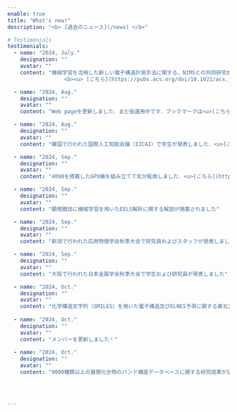 ```yaml
---
enable: true
title: "What's new!"
description: "<b> [過去のニュース](/news) </b>"

# Testimonials
testimonials:
  - name: "2024, July."
    designation: ""
    avatar: ""
    content: "機械学習を活用した新しい電子構造計測手法に関する，NIMSとの共同研究成果がJ. Phys. Chem. Cに掲載されました <br>
                  <b><u> [こちら](https://pubs.acs.org/doi/10.1021/acs.jpcc.4c02818) </u></b>"

  - name: "2024, Aug."
    designation: ""
    avatar: ""
    content: "Web pageを更新しました．まだ仮運用中です．ブックマークは<u>[こちら](https://www.edge.iis.u-tokyo.ac.jp)</u>に．"

  - name: "2024, Aug."
    designation: ""
    avatar: ""
    content: "韓国で行われた国際人工知能会議（IJCAI）で学生が発表しました．<u>[こちら](https://twitter.com/nmdl_mizo/status/1833093497697845521)</u>"

  - name: "2024, Sep."
    designation: ""
    avatar: ""
    content: "4090を搭載したGPU機を組み立てて気分転換しました．<u>[こちら](https://twitter.com/nmdl_mizo/status/1833094737982623775)</u>"

  - name: "2024, Sep."
    designation: ""
    avatar: ""
    content: "顕微鏡誌に機械学習を用いたEELS解析に関する解説が掲載されました"

  - name: "2024, Sep."
    designation: ""
    avatar: ""
    content: "新潟で行われた応用物理学会秋季大会で研究員およびスタッフが発表しました"

  - name: "2024, Sep."
    designation: ""
    avatar: ""
    content: "大阪で行われた日本金属学会秋季大会で学生および研究員が発表しました"

  - name: "2024, Oct."
    designation: ""
    avatar: ""
    content: "化学構造文字列（SMILES）を用いた電子構造及びELNES予測に関する東北大学および防衛大学との研究成果がMicronに掲載されました．<u>[こちら](https://www.sciencedirect.com/science/article/abs/pii/S0968432824001409)</u>"
  
  - name: "2024, Oct."
    designation: ""
    avatar: ""
    content: "メンバーを更新しました！"
  
  - name: "2024, Oct."
    designation: ""
    avatar: ""
    content: "9000種類以上の層間化合物のバンド構造データベースに関する研究成果がScientific Dataに掲載されました．"
  



---
```

